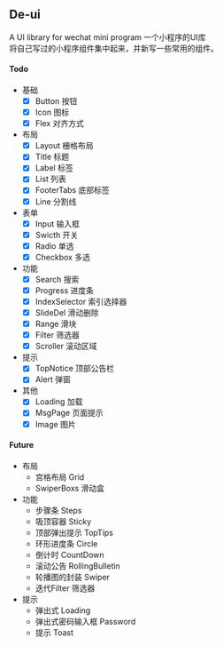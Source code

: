 ## De-ui
A UI library for wechat mini program 
一个小程序的UI库  
将自己写过的小程序组件集中起来，并新写一些常用的组件。

#### Todo

- 基础
    - [x] Button 按钮
    - [x] Icon 图标
    - [x] Flex 对齐方式
- 布局
    - [x] Layout 栅格布局
    - [x] Title 标题
    - [x] Label 标签
    - [x] List 列表
    - [x] FooterTabs 底部标签
    - [x] Line 分割线

- 表单
    - [x] Input 输入框
    - [x] Swicth 开关
    - [x] Radio 单选
    - [x] Checkbox 多选
- 功能
    - [x] Search 搜索
    - [x] Progress 进度条
    - [x] IndexSelector 索引选择器
    - [x] SlideDel 滑动删除
    - [x] Range 滑块
    - [x] Filter 筛选器
    - [x] Scroller 滚动区域
- 提示
    - [x] TopNotice 顶部公告栏
    - [x] Alert 弹窗
- 其他
    - [x] Loading 加载
    - [x] MsgPage 页面提示
    - [x] Image 图片

#### Future
- 布局
    - 宫格布局 Grid
    - SwiperBoxs 滑动盒
- 功能
    - 步骤条 Steps
    - 吸顶容器 Sticky
    - 顶部弹出提示 TopTips
    - 环形进度条 Circle
    - 倒计时 CountDown
    - 滚动公告 RollingBulletin
    - 轮播图的封装 Swiper
    - 迭代Filter 筛选器
- 提示
    - 弹出式 Loading
    - 弹出式密码输入框 Password
    - 提示 Toast

